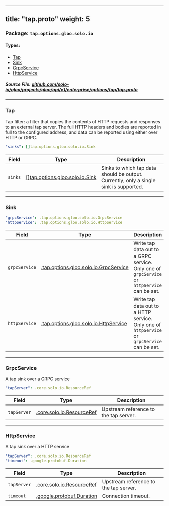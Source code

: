 
---
title: "tap.proto"
weight: 5
---

<!-- Code generated by solo-kit. DO NOT EDIT. -->


### Package: `tap.options.gloo.solo.io` 
#### Types:


- [Tap](#tap)
- [Sink](#sink)
- [GrpcService](#grpcservice)
- [HttpService](#httpservice)
  



##### Source File: [github.com/solo-io/gloo/projects/gloo/api/v1/enterprise/options/tap/tap.proto](https://github.com/solo-io/gloo/blob/main/projects/gloo/api/v1/enterprise/options/tap/tap.proto)





---
### Tap

 
Tap filter: a filter that copies the contents of HTTP requests and responses
to an external tap server. The full HTTP headers and bodies are reported in
full to the configured address, and data can be reported using either over
HTTP or GRPC.

```yaml
"sinks": []tap.options.gloo.solo.io.Sink

```

| Field | Type | Description |
| ----- | ---- | ----------- | 
| `sinks` | [[]tap.options.gloo.solo.io.Sink](../tap.proto.sk/#sink) | Sinks to which tap data should be output. Currently, only a single sink is supported. |




---
### Sink



```yaml
"grpcService": .tap.options.gloo.solo.io.GrpcService
"httpService": .tap.options.gloo.solo.io.HttpService

```

| Field | Type | Description |
| ----- | ---- | ----------- | 
| `grpcService` | [.tap.options.gloo.solo.io.GrpcService](../tap.proto.sk/#grpcservice) | Write tap data out to a GRPC service. Only one of `grpcService` or `httpService` can be set. |
| `httpService` | [.tap.options.gloo.solo.io.HttpService](../tap.proto.sk/#httpservice) | Write tap data out to a HTTP service. Only one of `httpService` or `grpcService` can be set. |




---
### GrpcService

 
A tap sink over a GRPC service

```yaml
"tapServer": .core.solo.io.ResourceRef

```

| Field | Type | Description |
| ----- | ---- | ----------- | 
| `tapServer` | [.core.solo.io.ResourceRef](../../../../../../../../../solo-kit/api/v1/ref.proto.sk/#resourceref) | Upstream reference to the tap server. |




---
### HttpService

 
A tap sink over a HTTP service

```yaml
"tapServer": .core.solo.io.ResourceRef
"timeout": .google.protobuf.Duration

```

| Field | Type | Description |
| ----- | ---- | ----------- | 
| `tapServer` | [.core.solo.io.ResourceRef](../../../../../../../../../solo-kit/api/v1/ref.proto.sk/#resourceref) | Upstream reference to the tap server. |
| `timeout` | [.google.protobuf.Duration](https://developers.google.com/protocol-buffers/docs/reference/csharp/class/google/protobuf/well-known-types/duration) | Connection timeout. |





<!-- Start of HubSpot Embed Code -->
<script type="text/javascript" id="hs-script-loader" async defer src="//js.hs-scripts.com/5130874.js"></script>
<!-- End of HubSpot Embed Code -->
